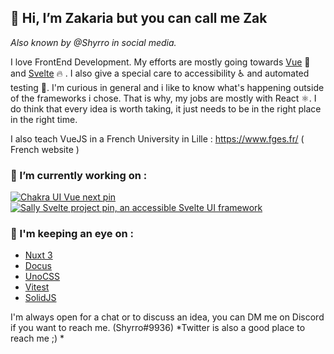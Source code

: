 ## 👋 Hi, I’m Zakaria but you can call me Zak
*Also known by @Shyrro in social media.*

I love FrontEnd Development. My efforts are mostly going towards [Vue](https://github.com/vuejs/vue) 💚 and [Svelte](https://github.com/sveltejs/svelte) 🔥 . 
I also give a special care to accessibility ♿ and automated testing 🧪. 
I'm curious in general and i like to know what's happening outside of the frameworks i chose. That is why, my jobs are mostly with React ⚛️. I do think that every idea is worth taking, it just needs to be in the right place in the right time. 

I also teach VueJS in a French University in Lille : https://www.fges.fr/ ( French website )


### 🌱 I’m currently working on :

<a href="https://github.com/chakra-ui/chakra-ui-vue-next">
  <img src="https://shyrro.me/imgs/chakra-ui-pin.PNG" alt="Chakra UI Vue next pin" />
</a>

<a href="https://github.com/Shyrro/Sally">
  <img src="https://shyrro.me/imgs/Sally-pin.PNG" alt="Sally Svelte project pin, an accessible Svelte UI framework" />
</a>


### 👀 I'm keeping an eye on : 
  - [Nuxt 3](https://github.com/nuxt/framework)
  - [Docus](https://nuxtlabs.com/docus)
  - [UnoCSS](https://github.com/unocss/unocss)
  - [Vitest](https://github.com/vitest-dev/vitest)
  - [SolidJS](https://github.com/solidjs/solid)


I'm always open for a chat or to discuss an idea, you can DM me on Discord if you want to reach me. (Shyrro#9936)
*Twitter is also a good place to reach me ;) *



